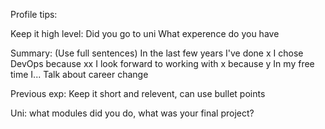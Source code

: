 Profile tips:

Keep it high level:
Did you go to uni
What experence do you have


Summary: (Use full sentences)
In the last few years I've done x
I chose DevOps because xx
I look forward to working with x because y
In my free time I...
Talk about career change

Previous exp:
Keep it short and relevent, can use bullet points

Uni:
what modules did you do, what was your final project?